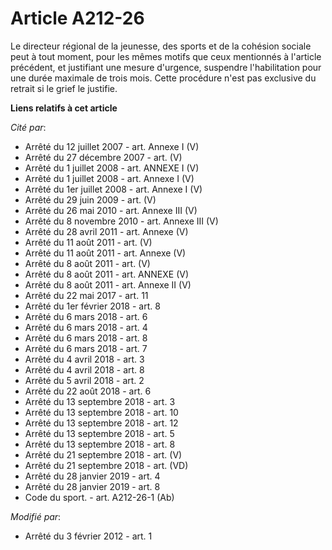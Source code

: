 # Article A212-26

Le directeur régional de la jeunesse, des sports    et de la cohésion sociale peut à tout moment, pour les mêmes motifs que
ceux mentionnés à l'article précédent, et justifiant une mesure d'urgence, suspendre l'habilitation pour une durée maximale
de trois mois. Cette procédure n'est pas exclusive du retrait si le grief le justifie.

**Liens relatifs à cet article**

_Cité par_:

  - Arrêté du 12 juillet 2007 - art. Annexe I (V)
  - Arrêté du 27 décembre 2007 - art. (V)
  - Arrêté du 1 juillet 2008 - art. ANNEXE I (V)
  - Arrêté du 1 juillet 2008 - art. Annexe I (V)
  - Arrêté du 1er juillet 2008 - art. Annexe I (V)
  - Arrêté du 29 juin 2009 - art. (V)
  - Arrêté du 26 mai 2010 - art. Annexe III (V)
  - Arrêté du 8 novembre 2010 - art. Annexe III (V)
  - Arrêté du 28 avril 2011 - art. Annexe (V)
  - Arrêté du 11 août 2011 - art.   (V)
  - Arrêté du 11 août 2011 - art. Annexe (V)
  - Arrêté du 8 août 2011 - art.   (V)
  - Arrêté du 8 août 2011 - art. ANNEXE (V)
  - Arrêté du 8 août 2011 - art. Annexe II (V)
  - Arrêté du 22 mai 2017 - art. 11
  - Arrêté du 1er février 2018 - art. 8
  - Arrêté du 6 mars 2018 - art. 6
  - Arrêté du 6 mars 2018 - art. 4
  - Arrêté du 6 mars 2018 - art. 8
  - Arrêté du 6 mars 2018 - art. 7
  - Arrêté du 4 avril 2018 - art. 3
  - Arrêté du 4 avril 2018 - art. 8
  - Arrêté du 5 avril 2018 - art. 2
  - Arrêté du 22 août 2018 - art. 6
  - Arrêté du 13 septembre 2018 - art. 3
  - Arrêté du 13 septembre 2018 - art. 10
  - Arrêté du 13 septembre 2018 - art. 12
  - Arrêté du 13 septembre 2018 - art. 5
  - Arrêté du 13 septembre 2018 - art. 8
  - Arrêté du 21 septembre 2018 - art. (V)
  - Arrêté du 21 septembre 2018 - art. (VD)
  - Arrêté du 28 janvier 2019 - art. 4
  - Arrêté du 28 janvier 2019 - art. 8
  - Code du sport. - art. A212-26-1 (Ab)

_Modifié par_:

  - Arrêté du 3 février 2012 - art. 1
